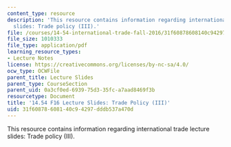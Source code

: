 ```yaml
---
content_type: resource
description: 'This resource contains information regarding international trade lecture
  slides: Trade policy (III).'
file: /courses/14-54-international-trade-fall-2016/31f60878608140c94297dddb537a470d_MIT14_54F16_Lecture_22.pdf
file_size: 1010333
file_type: application/pdf
learning_resource_types:
- Lecture Notes
license: https://creativecommons.org/licenses/by-nc-sa/4.0/
ocw_type: OCWFile
parent_title: Lecture Slides
parent_type: CourseSection
parent_uid: 0a3cf0ed-6939-75d3-35fc-a7aad8469f3b
resourcetype: Document
title: '14.54 F16 Lecture Slides: Trade Policy (III)'
uid: 31f60878-6081-40c9-4297-dddb537a470d
---
```

This resource contains information regarding international trade lecture slides: Trade policy (III).